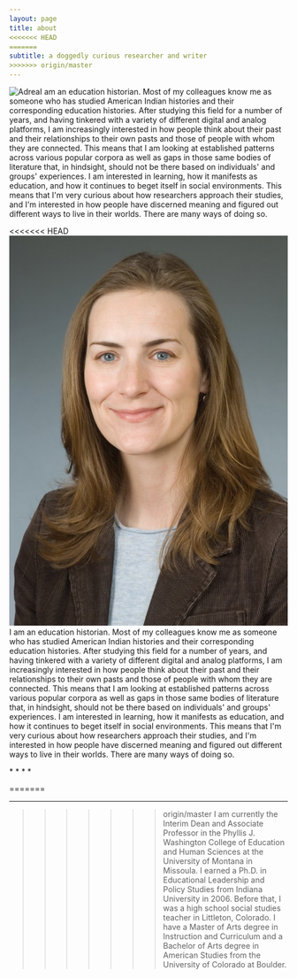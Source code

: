 ```yaml
---
layout: page
title: about
<<<<<<< HEAD
=======
subtitle: a doggedly curious researcher and writer
>>>>>>> origin/master
---
```

![Adrea](/Users/adrealawrence/GitHub/adrealawrence.github.io/img/Adrea.jpg)I am an education historian.  Most of my colleagues know me as someone who has studied American Indian histories and their corresponding education histories.  After studying this field for a number of years, and having tinkered with a variety of different digital and analog platforms, I am increasingly interested in how people think about their past and their relationships to their own pasts and those of people with whom they are connected.  This means that I am looking at established patterns across various popular corpora as well as gaps in those same bodies of literature that, in hindsight, should not be there based on individuals' and groups' experiences.  I am interested in learning, how it manifests as education, and how it continues to beget itself in social environments.  This means that I'm very curious about how researchers approach their studies, and I'm interested in how people have discerned meaning and figured out different ways to live in their worlds.  There are many ways of doing so.

<<<<<<< HEAD
![Adrea](/img/Adrea.jpg)I am an education historian.  Most of my colleagues know me as someone who has studied American Indian histories and their corresponding education histories.  After studying this field for a number of years, and having tinkered with a variety of different digital and analog platforms, I am increasingly interested in how people think about their past and their relationships to their own pasts and those of people with whom they are connected.  This means that I am looking at established patterns across various popular corpora as well as gaps in those same bodies of literature that, in hindsight, should not be there based on individuals' and groups' experiences.  I am interested in learning, how it manifests as education, and how it continues to beget itself in social environments.  This means that I'm very curious about how researchers approach their studies, and I'm interested in how people have discerned meaning and figured out different ways to live in their worlds.  There are many ways of doing so.

\*    *    *    *

=======
*    *    *    *

>>>>>>> origin/master
I am currently the Interim Dean and Associate Professor in the Phyllis J. Washington College of Education and Human Sciences at the University of Montana in Missoula.  I earned a Ph.D. in Educational Leadership and Policy Studies from Indiana University in 2006.  Before that, I was a high school social studies teacher in Littleton, Colorado.  I have a Master of Arts degree in Instruction and Curriculum  and a Bachelor of Arts degree in American Studies from the University of Colorado at Boulder.
